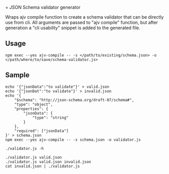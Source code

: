= JSON Schema validator generator

Wraps ajv compile function to create a schema validator that can be directly use from cli. All arguments are passed to "ajv compile" function, but after generation a "cli usability" snippet is added to the generated file.

## Usage

```
npm exec --yes ajv-compile -- -s </path/to/existing/schema.json> -o </path/where/to/save/schema-validator.js>
```


## Sample

```
echo '{"jsonData":"to validate"}' > valid.json
echo '{"jsonDat":"to validate"}' > invalid.json
echo '{
    "$schema": "http://json-schema.org/draft-07/schema#",
    "type": "object",
    "properties": {
        "jsonData": {
            "type": "string"
        }
    },
    "required": ["jsonData"]
}' > schema.json
npm exec --yes ajv-compile -- -s schema.json -o validator.js

./validator.js -h

./validator.js valid.json
./validator.js valid.json invalid.json
cat invalid.json | ./validator.js
```
